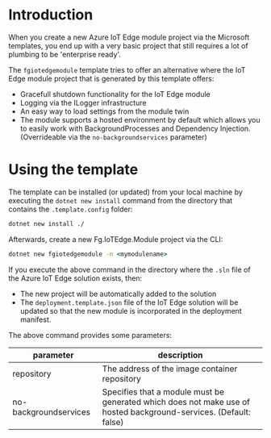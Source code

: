 # Introduction

When you create a new Azure IoT Edge module project via the Microsoft templates, you end up with a very basic project that still requires a lot of plumbing to be 'enterprise ready'.

The `fgiotedgemodule` template tries to offer an alternative where the IoT Edge module project that is generated by this template offers:

- Gracefull shutdown functionality for the IoT Edge module
- Logging via the ILogger infrastructure
- An easy way to load settings from the module twin
- The module supports a hosted environment by default which allows you to easily work with BackgroundProcesses and Dependency Injection.  (Overrideable via the `no-backgroundservices` parameter)

# Using the template

The template can be installed (or updated) from your local machine by executing  the `dotnet new install` command from the directory that contains the `.template.config` folder:

```cmd
dotnet new install ./
```

Afterwards, create a new Fg.IoTEdge.Module project via the CLI:

```cmd
dotnet new fgiotedgemodule -n <mymodulename>
```

If you execute the above command in the directory where the `.sln` file of the Azure IoT Edge solution exists, then:
- The new project will be automatically added to the solution
- The `deployment.template.json` file of the IoT Edge solution will be updated so that the new module is incorporated in the deployment manifest.

The above command provides some parameters:

|parameter|description
|-|-|
|repository|The address of the image container repository
|no-backgroundservices|Specifies that a module must be generated which does not make use of hosted background-services.  (Default: false)